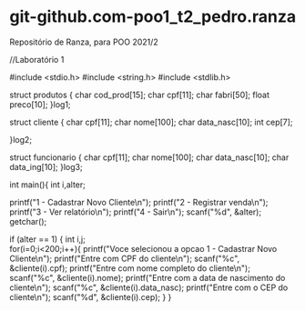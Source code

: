 # git-github.com-poo1_t2_pedro.ranza
Repositório de Ranza, para POO 2021/2

//Laboratório 1

#include <stdio.h>
#include <string.h>
#include <stdlib.h>

struct produtos
{
    char cod_prod[15];
    char cpf[11];
    char fabri[50];
    float preco[10];
}log1;

struct cliente
{
    char cpf[11];
    char nome[100];
    char data_nasc[10];
    int cep[7];
   
}log2;

struct funcionario
{
    char cpf[11];
    char nome[100];
    char data_nasc[10];
    char data_ing[10];
}log3;

int main(){
  int i,alter;
  
  printf("1 - Cadastrar Novo Cliente\n");
  printf("2 - Registrar venda\n");
  printf("3 - Ver relatório\n");
  printf("4 - Sair\n");
  scanf("%d", &alter);
  getchar();
  
  if (alter == 1)
        {
        int i,j;  
        for(i=0;i<200;i++){
            printf("Voce selecionou a opcao 1 - Cadastrar Novo Cliente\n");
            printf("Entre com CPF do cliente\n");
            scanf("%c", &cliente(i).cpf);
            printf("Entre com nome completo do cliente\n");
            scanf("%c", &cliente(i).nome);
            printf("Entre com a data de nascimento do cliente\n");
            scanf("%c", &cliente(i).data_nasc);
            printf("Entre com o CEP do cliente\n");
            scanf("%d", &cliente(i).cep);
            }
     }
     
     
